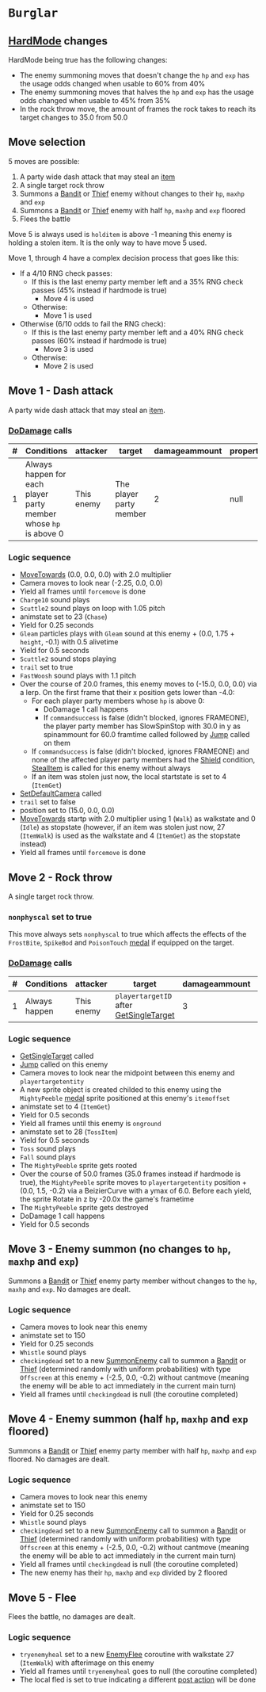 # `Burglar`

## [HardMode](../../Damage%20pipeline/HardMode.md) changes
HardMode being true has the following changes:

- The enemy summoning moves that doesn't change the `hp` and `exp` has the usage odds changed when usable to 60% from 40%
- The enemy summoning moves that halves the `hp` and `exp` has the usage odds changed when usable to 45% from 35%
- In the rock throw move, the amount of frames the rock takes to reach its target changes to 35.0 from 50.0

## Move selection
5 moves are possible:

1. A party wide dash attack that may steal an [item](../../../Enums%20and%20IDs/Items.md)
2. A single target rock throw
3. Summons a [Bandit](Bandit.md) or [Thief](Thief.md) enemy without changes to their `hp`, `maxhp` and `exp`
4. Summons a [Bandit](Bandit.md) or [Thief](Thief.md) enemy with half `hp`, `maxhp` and `exp` floored
5. Flees the battle

Move 5 is always used is `holditem` is above -1 meaning this enemy is holding a stolen item. It is the only way to have move 5 used.

Move 1, through 4 have a complex decision process that goes like this:

- If a 4/10 RNG check passes:
    - If this is the last enemy party member left and a 35% RNG check passes (45% instead if hardmode is true)
        - Move 4 is used
    - Otherwise:
        - Move 1 is used
- Otherwise (6/10 odds to fail the RNG check):
    - If this is the last enemy party member left and a 40% RNG check passes (60% instead if hardmode is true)
        - Move 3 is used
    - Otherwise:
        - Move 2 is used

## Move 1 - Dash attack
A party wide dash attack that may steal an [item](../../../Enums%20and%20IDs/Items.md).

### [DoDamage](../../Damage%20pipeline/DoDamage.md) calls

|#|Conditions|attacker|target|damageammount|property|overrides|block|
|-:|---|---|---|---|---|---|---|
|1|Always happen for each player party member whose `hp` is above 0|This enemy|The player party member|2|null|null|`commandsuccess`|

### Logic sequence

- [MoveTowards](../../../Entities/EntityControl/EntityControl%20Methods.md#movetowards) (0.0, 0.0, 0.0) with 2.0 multiplier
- Camera moves to look near (-2.25, 0.0, 0.0)
- Yield all frames until `forcemove` is done
- `Charge10` sound plays
- `Scuttle2` sound plays on loop with 1.05 pitch
- animstate set to 23 (`Chase`)
- Yield for 0.25 seconds
- `Gleam` particles plays with `Gleam` sound at this enemy + (0.0, 1.75 + `height`, -0.1) with 0.5 alivetime
- Yield for 0.5 seconds
- `Scuttle2` sound stops playing
- `trail` set to true
- `FastWoosh` sound plays with 1.1 pitch
- Over the course of 20.0 frames, this enemy moves to (-15.0, 0.0, 0.0) via a lerp. On the first frame that their x position gets lower than -4.0:
    - For each player party members whose `hp` is above 0:
        - DoDamage 1 call happens
        - If `commandsuccess` is false (didn't blocked, ignores FRAMEONE), the player party member has SlowSpinStop with 30.0 in y as spinammount for 60.0 framtime called followed by [Jump](../../../Entities/EntityControl/EntityControl%20Methods.md#jump) called on them
    - If `commandsuccess` is false (didn't blocked, ignores FRAMEONE) and none of the affected player party members had the [Shield](../../Actors%20states/BattleCondition/Shield.md) condition, [StealItem](../StealItem.md) is called for this enemy without always
    - If an item was stolen just now, the local startstate is set to 4 (`ItemGet`)
- [SetDefaultCamera](../../Visual%20rendering/SetDefaultCamera.md) called
- `trail` set to false
- position set to (15.0, 0.0, 0.0)
- [MoveTowards](../../../Entities/EntityControl/EntityControl%20Methods.md#movetowards) startp with 2.0 multiplier using 1 (`Walk`) as walkstate and 0 (`Idle`) as stopstate (however, if an item was stolen just now, 27 (`ItemWalk`) is used as the walkstate and 4 (`ItemGet`) as the stopstate instead)
- Yield all frames until `forcemove` is done

## Move 2 - Rock throw
A single target rock throw.

### `nonphyscal` set to true
This move always sets `nonphyscal` to true which affects the effects of the `FrostBite`, `SpikeBod` and `PoisonTouch` [medal](../Enums%20and%20IDs/Medal.md) if equipped on the target.

### [DoDamage](../../Damage%20pipeline/DoDamage.md) calls

|#|Conditions|attacker|target|damageammount|property|overrides|block|
|-:|---|---|---|---|---|---|---|
|1|Always happen|This enemy|`playertargetID` after [GetSingleTarget](../../Actors%20states/Targetting/GetRandomAvaliablePlayer.md#getsingletarget)|3|null|null|`commandsuccess`|

### Logic sequence

- [GetSingleTarget](../../Actors%20states/Targetting/GetRandomAvaliablePlayer.md#getsingletarget) called
- [Jump](../../../Entities/EntityControl/EntityControl%20Methods.md#jump) called on this enemy
- Camera moves to look near the midpoint between this enemy and `playertargetentity`
- A new sprite object is created childed to this enemy using the `MightyPeeble` [medal](../../../Enums%20and%20IDs/Medal.md) sprite positioned at this enemy's `itemoffset`
- animstate set to 4 (`ItemGet`)
- Yield for 0.5 seconds
- Yield all frames until this enemy is `onground`
- animstate set to 28 (`TossItem`)
- Yield for 0.5 seconds
- `Toss` sound plays
- `Fall` sound plays
- The `MightyPeeble` sprite gets rooted
- Over the course of 50.0 frames (35.0 frames instead if hardmode is true), the `MightyPeeble` sprite moves to `playertargetentity` position + (0.0, 1.5, -0.2) via a BeizierCurve with a ymax of 6.0. Before each yield, the sprite Rotate in z by -20.0x the game's frametime
- The `MightyPeeble` sprite gets destroyed
- DoDamage 1 call happens
- Yield for 0.5 seconds

## Move 3 - Enemy summon (no changes to `hp`, `maxhp` and `exp`)
Summons a [Bandit](Bandit.md) or [Thief](Thief.md) enemy party member without changes to the `hp`, `maxhp` and `exp`. No damages are dealt.

### Logic sequence

- Camera moves to look near this enemy
- animstate set to 150
- Yield for 0.25 seconds
- `Whistle` sound plays
- `checkingdead` set to a new [SummonEnemy](../../Actors%20states/Enemy%20party%20members/SummonEnemy.md) call to summon a [Bandit](Bandit.md) or [Thief](Thief.md) (determined randomly with uniform probabilities) with type `Offscreen` at this enemy + (-2.5, 0.0, -0.2) without cantmove (meaning the enemy will be able to act immediately in the current main turn)
- Yield all frames until `checkingdead` is null (the coroutine completed)

## Move 4 - Enemy summon (half `hp`, `maxhp` and `exp` floored)
Summons a [Bandit](Bandit.md) or [Thief](Thief.md) enemy party member with half `hp`, `maxhp` and `exp` floored. No damages are dealt.

### Logic sequence

- Camera moves to look near this enemy
- animstate set to 150
- Yield for 0.25 seconds
- `Whistle` sound plays
- `checkingdead` set to a new [SummonEnemy](../../Actors%20states/Enemy%20party%20members/SummonEnemy.md) call to summon a [Bandit](Bandit.md) or [Thief](Thief.md) (determined randomly with uniform probabilities) with type `Offscreen` at this enemy + (-2.5, 0.0, -0.2) without cantmove (meaning the enemy will be able to act immediately in the current main turn)
- Yield all frames until `checkingdead` is null (the coroutine completed)
- The new enemy has their `hp`, `maxhp` and `exp` divided by 2 floored

## Move 5 - Flee
Flees the battle, no damages are dealt.

### Logic sequence

- `tryenemyheal` set to a new [EnemyFlee](../EnemyFlee.md) coroutine with walkstate 27 (`ItemWalk`) with afterimage on this enemy
- Yield all frames until `tryenemyheal` goes to null (the coroutine completed)
- The local fled is set to true indicating a different [post action](../../Battle%20flow/Action%20coroutines/DoAction.md#fled-enemy-post-action) will be done
